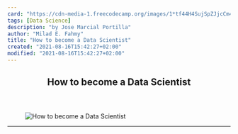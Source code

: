 ```yaml
---
card: "https://cdn-media-1.freecodecamp.org/images/1*tf44H4SujSpZJjcCm4s2hA.jpeg"
tags: [Data Science]
description: "by Jose Marcial Portilla"
author: "Milad E. Fahmy"
title: "How to become a Data Scientist"
created: "2021-08-16T15:42:27+02:00"
modified: "2021-08-16T15:42:27+02:00"
---
```

<div class="site-wrapper">
<main id="site-main" class="site-main outer">
<div class="inner">
<article class="post-full post tag-data-science tag-machine-learning tag-python tag-technology tag-startup ">
<header class="post-full-header">
<h1 class="post-full-title">How to become a Data Scientist</h1>
</header>
<figure class="post-full-image">
<picture>
<source media="(max-width: 700px)" sizes="1px" srcset="data:image/gif;base64,R0lGODlhAQABAIAAAAAAAP///yH5BAEAAAAALAAAAAABAAEAAAIBRAA7 1w">
<source media="(min-width: 701px)" sizes="(max-width: 800px) 400px,
(max-width: 1170px) 700px,
1400px" srcset="https://cdn-media-1.freecodecamp.org/images/1*tf44H4SujSpZJjcCm4s2hA.jpeg 300w,
https://cdn-media-1.freecodecamp.org/images/1*tf44H4SujSpZJjcCm4s2hA.jpeg 600w,
https://cdn-media-1.freecodecamp.org/images/1*tf44H4SujSpZJjcCm4s2hA.jpeg 1000w,
https://cdn-media-1.freecodecamp.org/images/1*tf44H4SujSpZJjcCm4s2hA.jpeg 2000w">
<img onerror="this.style.display='none'" src="https://cdn-media-1.freecodecamp.org/images/1*tf44H4SujSpZJjcCm4s2hA.jpeg" alt="How to become a Data Scientist">
</picture>
</figure>
<section class="post-full-content">
<div class="post-content medium-migrated-article">
</div>
<hr>
</section>
</article>
</div>
</main>
</div>
<!-- Google Tag Manager (noscript) -->
<!-- End Google Tag Manager (noscript) -->
